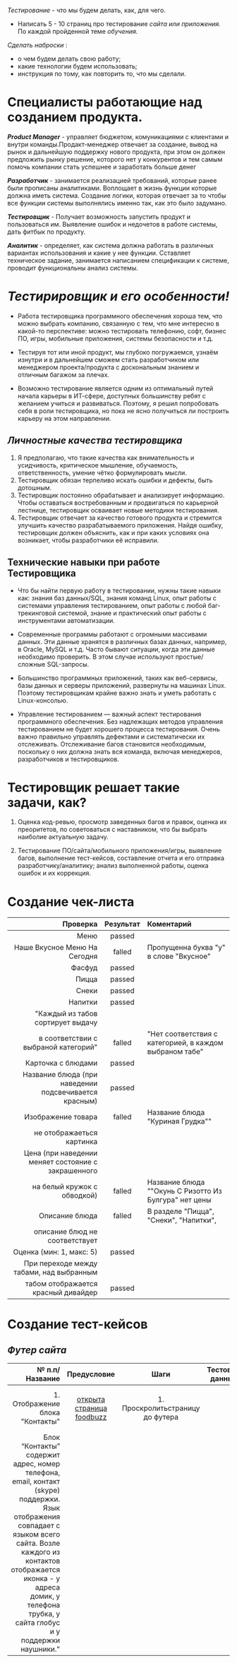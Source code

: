  _Тестирование_ - что мы будем делать, как, для чего.
 
 * Написать 5 - 10 страниц про тестирование  _сайта или приложения._ По каждой пройденной теме _обучения._

 _Сделать наброски_ : 
- о чем  будем делать свою работу; 
- какие технологии  будем использовать; 
- инструкция по тому, как повторить то, что мы сделали.

# Специалисты работающие над созданием продукта.

**_Product Manager_** - управляет бюджетом, комуникациями с клиентами и внутри команды.Продакт-менеджер отвечает за создание, 
вывод на рынок и дальнейшую поддержку нового продукта, 
при этом он должен предложить рынку решение, 
которого нет у конкурентов и тем самым помочь компании стать успешнее и заработать больше денег

**_Разработчик_** - занимается реализацией требований, которые ранее были прописаны аналитиками.
Воплощает в жизнь функции которые должна иметь  система.
Создание логики, которая отвечает за то чтобы все функции системы выполнялись именно так, как это было задумано.

**_Тестировщик_** - Получает возможность запустить продукт и пользоваться им. Выявление ошибок и недочетов в работе системы, дать фитбык по продукту.

**_Аналитик_** - определяет, как система должна работать в различных вариантах использования и какие у нее функции.
Сставляет техническое задание, занимается написанием спецификации к системе, проводит функциональны анализ системы.

# _Тестирировщик и его особенности!_

*  Работа тестировщика программного обеспечения хороша тем, что можно выбрать компанию, связанную с тем, что мне интересно в какой-то перспективе: 
можно тестировать телефонию, софт, бизнес ПО, игры, мобильные приложения, системы безопасности и т.д. 

* Тестируя тот или иной продукт, мы глубоко  погружаемся, узнаём изнутри и в дальнейшем сможем стать разработчиком или менеджером 
проекта/продукта с доскональным знанием и отличным багажом за плечах.
* Возможно тестирование является одним из оптимальный путей начала карьеры в ИТ-сфере, доступных большинству ребят с желанием учиться и  развиваться. 
Поэтому, я решил попробовать себя в роли тестировщика, но пока не ясно получиться ли построить карьеру на этом направлении. 

## _Личностные качества тестировщика_

1. Я предполагаю, что такие качества как внимательность и усидчивость, критическое мышление, обучаемость, ответственность, умение чётко формулировать мысли.  
2. Тестировщик обязан терпеливо искать ошибки и дефекты, быть дотошным.
3. Тестировщик постоянно обрабатывает и анализирует информацию.
Чтобы оставаться востребованным и продвигаться по карьерной лестнице, тестировщик осваивает новые методики тестирования.
4. Тестировщик отвечает за качество готового продукта и стремится улучшить качество разрабатываемого приложения.
Найдя ошибку, тестировщик должен объяснить, как и при каких условиях она возникает, чтобы разработчики её исправили.

## Технические навыки при работе Тестировщика

* Что бы найти первую работу  в тестировании, нужны такие навыки как: знания баз данных/SQL, знания команд Linux, опыт работы с системами управления тестированием,
опыт работы с любой баг-трекинговой системой, знание и практический опыт работы с инструментами автоматизации.

*  Современные программы работают с огромными массивами данных. Эти данные хранятся в различных базах данных, например, в Oracle, MySQL и т.д.
 Часто бывают ситуации, когда эти данные необходимо проверить. В этом случае используют простые/сложные SQL-запросы.
      
* Большинство программных приложений, таких как веб-сервисы, базы данных и серверы приложений, развернуты на машинах Linux. 
Поэтому тестировщикам крайне важно знать и уметь работать с Linux-консолью.

* Управление тестированием — важный аспект тестирования программного обеспечения. Без надлежащих методов управления тестированием не будет хорошего процесса тестирования.
Очень важно правильно управлять дефектами и систематически их отслеживать. Отслеживание багов становится необходимым, поскольку о них должна знать вся команда,
включая менеджеров, разработчиков и тестировщиков.
        
# Тестировщик решает такие задачи, как? 

1. Оценка код-ревью, просмотр заведенных багов и правок, оценка их преоритетов, по советоваться с наставником, что бы выбрать наиболие актуальную задачу.  

2. Тестирование ПО/сайта/мобильного приложения/игры, выявление багов, выполнение тест-кейсов, составление отчета и его отправка разработчику/аналитику; анализ выполненной работы, оценка ошибок и их коррекция.

# Создание чек-листа 


|Проверка|Результат|Коментарий|
|-:|:-:|:-|
|Меню|passed||
|Наше Вкусное Меню На Сегодня|falled|Пропущенна буква "у" в слове "Вкусное"|
|Фасфуд|passed |
|Пицца|passed |
|Снеки|passed |
|Напитки|passed |
|"Каждый из табов сортирует выдачу
в соответствии с выбраной категорий"|falled|"Нет соответствия с категорией, в каждом выбраном  табе"|
|Карточка с блюдами|passed|
|Название блюда (при наведении подсвечивается красным)|passed|
|Изображение товара|falled|Название блюда "Куриная Грудка""
не отображаеться  картинка|
|Цена (при наведении меняет состояние с закрашенного
на белый кружок с обводкой)|falled|Название блюда ""Окунь С Ризотто Из Булгура" нет цены|
|Описание блюда|falled|В разделе "Пицца", "Снеки", "Напитки",
описание блюд  не соответствует|
|Оценка (мин: 1, макс: 5)|passed|
|При переходе между табами, над выбранным
табом отображается красный дивайдер|passed|

# Создание тест-кейсов

## _Футер сайта_

|№ п.п/Название|Предусловие|Шаги|Тестовые данные|Ожидаемый результат|
|-:|:-:|:-:|:-:|-:|
|1. Отображение блока "Контакты"|[открыта страница foodbuzz](https://test-stand.gb.ru/seminar_stands/foodbuzz/index.html)|1. Проскролитьстраницу до футера||"Слева в футере отображается блок ""Контакты"".
Блок “Контакты” содержит адрес, номер телефона, email, контакт (skype) поддержки. Язык отображения совпадает с языком всего сайта. Возле каждого из контактов отображается иконка - у адреса домик, у телефона трубка, у сайта глобус и у поддержки наушники."|


